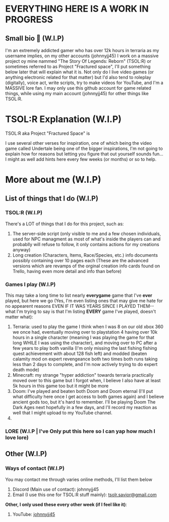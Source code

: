 # EVERYTHING HERE IS A WORK IN PROGRESS
## Small bio 👋 (W.I.P)
I'm an extremely addicted gamer who has over 12k hours in terraria as my username implies, on my other accounts (johnnyjj45) I work on a massive project oy mine nammed "The Story Of Legends: Reborn" (TSOL:R) or sometimes referred to as Project "Fractured space", I'll put something below later that will explain what it is.
Not only do I live video games (or anything electronic related for that matter) but I'd also tend to roleplay (digitally), voice act, write scripts, try to make videos for YouTube, and I'm a MASSIVE lore fan.
I may only use this github account for game related things, while using my main account (johnnyjj45) for other things like TSOL:R.

# TSOL:R Explanation (W.I.P)
TSOL:R aka Project "Fractured Space" is

I use several other verses for inspiration, one of which being the video game called Undertale being one of the bigger inspirations, I'm not going to explain how for reasons but letting you figure that out yourself sounds fun... I might as well add hints here every few weeks (or months) or so to help.

# More about me (W.I.P)
## List of things that I do (W.I.P)
### TSOL:R (W.I.P)
There's a LOT of things that I do for this project, such as:
1. The server-side script (only visible to me and a few chosen individuals, used for NPC managment as most of what's inside the players can and probablly will refuse to follow, it only contains actions for my creations anyway)
2. Long creation (Characters, Items, Race/Species, etc.) info documents possibly containing over 10 pages each (These are the advanced versions which are revamps of the orginal creation info cards found on Trello, having even more detail and info than before)
### Games I play (W.I.P)
This may take a long time to list nearly **everygame** game that I've **ever** played, but here we go (Yes, I'm even listing ones that may give me hate for no appearent reasons EVEN IF IT WAS YEARS SINCE I PLAYED THEM-- what I'm trying to say is that I'm listing **EVERY** game I've played, doesn't matter what):
1. Terraria: used to play the game I think when I was 8 on our old xbox 360 we once had, eventually moving over to playstation 4 having over 10k hours in a single character (meaning I was playing the game for that long WHILE I was using the character), and moving over to PC after a few years to play both vanilla (I'm only missing the last fishing fishing quest achievement with about 128 fish left) and modded (beaten calamity mod on expert revengeance both two times both runs taking less than 2 days to complete, and I'm now actively trying to do expert death mode)
2. Minecraft: my strange "hyper addiction" towards terraria practically moved over to this game but I forgot when, I believe I also have at least 5k hours in this game too but it might be more
3. Doom: I've played and beaten both Doom and Doom eternal (I'll put what difficulty here once I get access to both games again) and I believe ancient gods too, but it's hard to remember. I'll be playing Doom The Dark Ages next hopefully in a few days, and I'll record my reaction as well that I might upload to my YouTube channel.
4. 
### **LORE** (W.I.P | I've Only put this here so I can yap how much I love lore)
## Other (W.I.P)
### Ways of contact (W.I.P)
You may contact me through varies online methods, I'll list them below
1. Discord (Main use of contact): johnnyjj45
2. Email (I use this one for TSOL:R stuff mainly): tsolr.savior@gmail.com

**Other, I only used these every other week (if I feel like it)**:
1. YouTube: [johnnyjj45](https://youtube.com/@johnnyjj45)
<!--
**ThatOneGuyWithOver12kHoursInTerraria/ThatOneGuyWIthOver12kHoursInTerraria** is a ✨ _special_ ✨ repository because its `README.md` (this file) appears on your GitHub profile.

Here are some ideas to get you started:

- 🔭 I’m currently working on ...
- 🌱 I’m currently learning ...
- 👯 I’m looking to collaborate on ...
- 🤔 I’m looking for help with ...
- 💬 Ask me about ...
- 📫 How to reach me: ...
- 😄 Pronouns: ...
- ⚡ Fun fact: ...
-->
